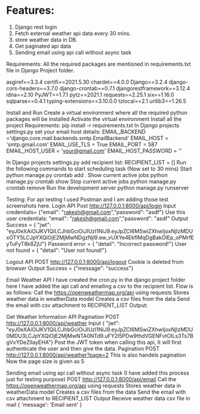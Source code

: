 # Features:
1. Django rest login
2. Fetch external weather api data every 30 mins.
3. store weather data in DB.
4. Get paginated api data
5. Sending email using api call without async task

Requirements:
All the required packages are mentioned in requirements.txt file in Django Project folder.

asgiref==3.3.4
certifi==2021.5.30
chardet==4.0.0
Django==3.2.4
django-cors-headers==3.7.0
django-crontab==0.7.1
djangorestframework==3.12.4
idna==2.10
PyJWT==1.7.1
pytz==2021.1
requests==2.25.1
six==1.16.0
sqlparse==0.4.1
typing-extensions==3.10.0.0
tzlocal==2.1
urllib3==1.26.5

Install and Run
Create a virtual environment where all the required python packages will be installed
Activate the virtual environment
Install all the project Requirements:  pip install -r requirements.txt
In Django projects settings.py set your email host details:
EMAIL_BACKEND ='django.core.mail.backends.smtp.EmailBackend'
EMAIL_HOST = 'smtp.gmail.com'
EMAIL_USE_TLS = True
EMAIL_PORT = 587
EMAIL_HOST_USER = 'your@gmail.com'
EMAIL_HOST_PASSWORD = ''

In Django projects settings.py add recipient list:
RECIPIENT_LIST = []
Run the following commands to start scheduling task (Now set to 30 mins)
Start
python manage.py crontab add .
Show current active jobs
python manage.py crontab show
Stop current active jobs
python manage.py crontab remove
Run the development server
python manage.py runserver

Testing:
	For api testing I used Postman and I am adding those test screenshots here.
Login API
Post http://127.0.0.1:8000/api/login
Input credentials= {"email": "rakesh@gmail.com","password": "asdf"} 
Use this user credentials: "email": "rakesh@gmail.com","password": "asdf"
Output 
Success = {    "jwt": "eyJ0eXAiOiJKV1QiLCJhbGciOiJIUzI1NiJ9.eyJpZCI6MSwiZXhwIjoxNjIzMDUxOTY5LCJpYXQiOjE2MjMwNDgzNjl9.ew_vUXYe4EkfIMqDgBakOlEp_oPMrfEyTuFyT8k8ZjU"}
Password error = {   "detail": "Incorrect password!"}
User not found = { "detail": "User not found!"}

Logout API
POST http://127.0.0.1:8000/api/logout
Cookie is deleted from browser
Output Success = {"message": "success"}

Email Weather API 
I have created the cron.py in the django project folder here I have added the api call and emailing a csv to the recipient list.
Flow is as follows:
Call the  https://openweathermap.org/api using requests
Stores weather data in weatherData model
Creates a csv files from the data
Send the email with csv attachment to RECIPIENT_LIST
Output:


Get Weather Information API Pagination
POST http://127.0.0.1:8000/api/weather
Input {   "jwt": "eyJ0eXAiOiJKV1QiLCJhbGciOiJIUzI1NiJ9.eyJpZCI6MSwiZXhwIjoxNjIzMDU0MDU3LCJpYXQiOjE2MjMwNTA0NTd9.uFY2I5PDw9thdVGENFvtOILs3Ts7BgVxYDeZIIayEHA"}
Post the JWT token when calling this api, It will first authenticate the user and then give the data.
Pagination
POST http://127.0.0.1:8000/api/weather?page=2
This is also handels pagination
Now the page size is given as 5








Sending email using api call without async task (I have added this process just for testing purpose)
POST http://127.0.0.1:8000/api/email 
Call the  https://openweathermap.org/api using requests
Stores weather data in weatherData model
Creates a csv files from the data
Send the email with csv attachment to RECIPIENT_LIST
Output 
Receive weather data csv file in mail
 { 'message': 'Email sent'   }



